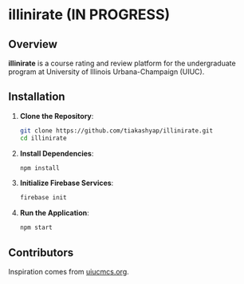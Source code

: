 # illinirate (IN PROGRESS)

## Overview
**illinirate** is a course rating and review platform for the undergraduate program at University of Illinois Urbana-Champaign (UIUC).

## Installation

1. **Clone the Repository**:
   ```bash
   git clone https://github.com/tiakashyap/illinirate.git
   cd illinirate
   ```
2. **Install Dependencies**:
   ```bash
   npm install
   ```
3. **Initialize Firebase Services**:
   ```bash
   firebase init
   ```
4. **Run the Application**:
   ```bash
   npm start
   ```

## Contributors

Inspiration comes from [uiucmcs.org](https://github.com/uiuc-mcs/uiuc-mcs).
